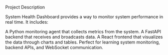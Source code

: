 Project Description

System Health Dashboard provides a way to monitor system performance in real time.
It includes:

A Python monitoring agent that collects metrics from the system.
A FastAPI backend that receives and broadcasts data.
A React frontend that visualizes the data through charts and tables.
Perfect for learning system monitoring, backend APIs, and WebSocket communication.
